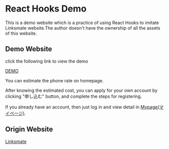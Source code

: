 # React Hooks Demo

This is a demo website which is a practice of using React Hooks to imitate Linksmate website.The author doesn't have the ownership of all the assets of this website.

## Demo Website

click the following link to view the demo

[DEMO](https://react-hook-demo.herokuapp.com/)

You can estimate the phone rate on homepage.

After knowing the estimated cost, you can apply for your own account by clicking "申し込む" button, and complete the steps for registering.

If you already have an account, then just log in and view detail in [Mypage(マイページ)](https://react-hook-demo.herokuapp.com/mypage).

## Origin Website

[Linksmate](https://linksmate.jp/)
